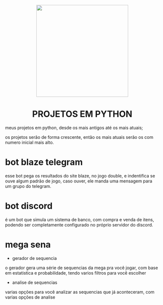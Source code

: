 <p align='center'><img src='https://user-images.githubusercontent.com/59841892/166122924-66d1cdf0-085c-4a7b-ab79-87e566c1051d.png' height="300" width="300"></p>
<h1 align="center"> PROJETOS EM PYTHON </h1>

meus projetos em python, desde os mais antigos até os mais atuais;

os projetos serão de forma crescente, então os mais atuais serão os com numero inicial mais alto.

# bot blaze telegram

esse bot pega os resultados do site blaze, no jogo double, e indentifica se ouve algum padrão de jogo, caso ouver, ele manda uma mensagem para um grupo do telegram.

# bot discord

é um bot que simula um sistema de banco, com compra e venda de itens, podendo ser completamente configurado no próprio servidor do discord.

# mega sena

- gerador de sequencia

o gerador gera uma série de sequencias da mega pra você jogar, com base em estatistica e probabilidade, tendo varios filtros para você escolher

- analise de sequencias

varias opções para você analizar as sequencias que já aconteceram, com varias opções de analise
